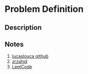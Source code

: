 # Problem Definition

## Description

## Notes

1. [lucaslouca github](https://github.com/lucaslouca/kth-permutation)
1. [zrzahid](http://www.zrzahid.com/k-th-permutation-sequence/)
1. [LeetCode](https://leetcode.com/problems/permutation-sequence)
